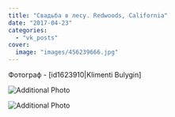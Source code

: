 ```yaml
---
title: "Свадьба в лесу. Redwoods, California"
date: "2017-04-23"
categories: 
  - "vk_posts"
cover:
  image: "images/456239666.jpg"
---
```


Фотограф - \[id1623910|Klimenti Bulygin\]

![Additional Photo](https://vodpop.ru/wp-content/uploads/2023/07/456239667.jpg)

![Additional Photo](https://vodpop.ru/wp-content/uploads/2023/07/456239668.jpg)
